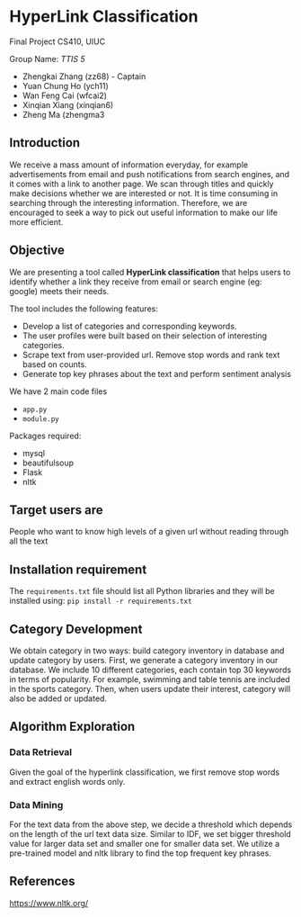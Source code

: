 # HyperLink Classification
Final Project CS410, UIUC

Group Name: *TTIS 5*
- Zhengkai Zhang (zz68) - Captain
- Yuan Chung Ho (ych11) 
- Wan Feng Cai (wfcai2) 
- Xinqian Xiang (xinqian6) 
- Zheng Ma (zhengma3

## Introduction
We receive a mass amount of information everyday, for example advertisements from email and 
push notifications from search engines, and it comes with a link to another page. We scan 
through titles and quickly make decisions whether we are interested or not. It is time 
consuming in searching through the interesting information. Therefore, we are encouraged 
to seek a way to pick out useful information to make our life more efficient.

## Objective
We are presenting a tool called **HyperLink classification** that helps users to 
identify whether a link they receive from email or search engine (eg: google) meets 
their needs. 

The tool includes the following features:
- Develop a list of categories and corresponding keywords.
- The user profiles were built based on their selection of interesting categories.
- Scrape text from user-provided url. Remove stop words and rank text based on counts.
- Generate top key phrases about the text and perform sentiment analysis

We have 2 main code files
- `app.py`
- `module.py`

Packages required:
- mysql
- beautifulsoup
- Flask
- nltk

## Target users are
People who want to know high levels of a given url without reading through all the text

## Installation requirement 
The `requirements.txt` file should list all Python libraries and they will be installed using:
`pip install -r requirements.txt`

## Category Development
We obtain category in two ways: build category inventory in database and update category by users. First, we generate 
a category inventory in our database. We include 10 different categories, each contain top 30 keywords in terms of popularity. 
For example, swimming and table tennis are included in the sports category. Then, when users update their interest, 
category will also be added or updated.

## Algorithm Exploration
### Data Retrieval
Given the goal of the hyperlink classification, we first remove stop words and extract english words only. 

### Data Mining 
For the text data from the above step, we decide a threshold which depends on the length of the url text data size.
Similar to IDF, we set bigger threshold value for larger data set and smaller one for smaller data set.
We utilize a pre-trained model and nltk library to find the top frequent key phrases. 

## References
https://www.nltk.org/
